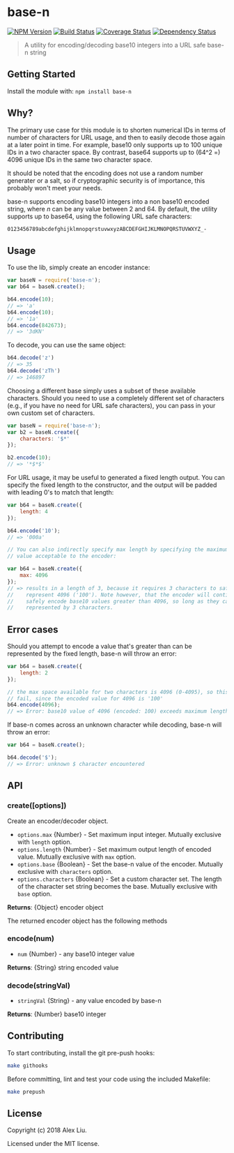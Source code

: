# base-n

[![NPM Version](https://img.shields.io/npm/v/base-n.svg)](https://npmjs.org/package/base-n)
[![Build Status](https://travis-ci.org/DonutEspresso/base-n.svg?branch=master)](https://travis-ci.org/DonutEspresso/base-n)
[![Coverage Status](https://coveralls.io/repos/DonutEspresso/base-n/badge.svg?branch=master)](https://coveralls.io/r/DonutEspresso/base-n?branch=master)
[![Dependency Status](https://david-dm.org/DonutEspresso/base-n.svg)](https://david-dm.org/DonutEspresso/base-n)

> A utility for encoding/decoding base10 integers into a URL safe base-n string

## Getting Started

Install the module with: `npm install base-n`

## Why?

The primary use case for this module is to shorten numerical IDs in terms of
number of characters for URL usage, and then to easily decode those again
at a later point in time. For example, base10 only supports up to 100 unique IDs
in a two character space. By contrast, base64 supports up to (64^2 =) 4096
unique IDs in the same two character space.

It should be noted that the encoding does not use a random number generater or
a salt, so if cryptographic security is of importance, this probably won't meet
your needs.

base-n supports encoding base10 integers into a non base10 encoded string, where
_n_ can be any value between 2 and 64. By default, the utility supports up to
base64, using the following URL safe characters:

```sh
0123456789abcdefghijklmnopqrstuvwxyzABCDEFGHIJKLMNOPQRSTUVWXYZ_-
```

## Usage

To use the lib, simply create an encoder instance:

```js
var baseN = require('base-n');
var b64 = baseN.create();

b64.encode(10);
// => 'a'
b64.encode(10);
// => '1a'
b64.encode(842673);
// => '3dKN'
```

To decode, you can use the same object:

```js
b64.decode('z')
// => 35
b64.decode('zTh')
// => 146897
```

Choosing a different base simply uses a subset of these available characters.
Should you need to use a completely different set of characters (e.g., if you
have no need for URL safe characters), you can pass in your own custom set of
characters.

```js
var baseN = require('base-n');
var b2 = baseN.create({
    characters: '$*'
});

b2.encode(10);
// => '*$*$'
```

For URL usage, it may be useful to generated a fixed length output. You can
specify the fixed length to the constructor, and the output will be padded with
leading 0's to match that length:

```js
var b64 = baseN.create({
    length: 4
});

b64.encode('10');
// => '000a'

// You can also indirectly specify max length by specifying the maximum integer
// value acceptable to the encoder:

var b64 = baseN.create({
    max: 4096
});
// => results in a length of 3, because it requires 3 characters to safely
//    represent 4096 ('100'). Note however, that the encoder will continue to
//    safely encode base10 values greater than 4096, so long as they can be
//    represented by 3 characters.
```

## Error cases

Should you attempt to encode a value that's greater than can be represented by
the fixed length, base-n will throw an error:

```js
var b64 = baseN.create({
    length: 2
});

// the max space available for two characters is 4096 (0-4095), so this will
// fail, since the encoded value for 4096 is '100'
b64.encode(4096);
// => Error: base10 value of 4096 (encoded: 100) exceeds maximum length of 2
```

If base-n comes across an unknown character while decoding, base-n will throw
an error:

```js
var b64 = baseN.create();

b64.decode('$');
// => Error: unknown $ character encountered
```


## API

### create([options])
Create an encoder/decoder object.

* `options.max` {Number} - Set maximum input integer. Mutually exclusive with `length` option.
* `options.length` {Number} - Set maximum output length of encoded value. Mutually exclusive with `max` option.
* `options.base` {Boolean} - Set the base-n value of the encoder. Mutually exclusive with `characters` option.
* `options.characters` {Boolean} - Set a custom character set. The length of the character set string becomes the base. Mutually exclusive with `base` option.

__Returns__: {Object} encoder object

The returned encoder object has the following methods

### encode(num)

* `num` {Number} - any base10 integer value

__Returns__: {String} string encoded value

### decode(stringVal)

* `stringVal` {String} - any value encoded by base-n

__Returns__: {Number} base10 integer


## Contributing

To start contributing, install the git pre-push hooks:

```sh
make githooks
```

Before committing, lint and test your code using the included Makefile:
```sh
make prepush
```

## License

Copyright (c) 2018 Alex Liu.

Licensed under the MIT license.
